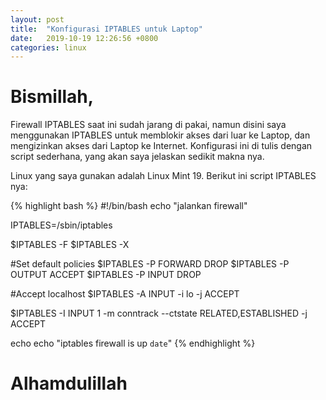 ```yaml
---
layout: post
title:  "Konfigurasi IPTABLES untuk Laptop"
date:   2019-10-19 12:26:56 +0800
categories: linux
---
```


# Bismillah,

Firewall IPTABLES saat ini sudah jarang di pakai, namun disini
saya menggunakan IPTABLES untuk memblokir akses dari luar ke
Laptop, dan mengizinkan akses dari Laptop ke Internet. Konfigurasi
ini di tulis dengan script sederhana, yang akan saya jelaskan sedikit
makna nya.

Linux yang saya gunakan adalah Linux Mint 19. Berikut ini script
IPTABLES nya:

{% highlight bash %}
#!/bin/bash
echo "jalankan firewall"

IPTABLES=/sbin/iptables

$IPTABLES -F
$IPTABLES -X

#Set default policies
$IPTABLES -P FORWARD DROP
$IPTABLES -P OUTPUT ACCEPT
$IPTABLES -P INPUT DROP

#Accept localhost
$IPTABLES -A INPUT -i lo -j ACCEPT

$IPTABLES -I INPUT 1 -m conntrack --ctstate RELATED,ESTABLISHED -j ACCEPT

echo
echo "iptables firewall is up `date`"
{% endhighlight %}

# Alhamdulillah
